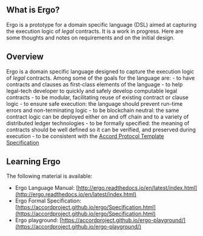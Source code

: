 ## What is Ergo?

Ergo is a prototype for a domain specific language (DSL) aimed at
capturing the execution logic of *legal* contracts. It is a work in
progress. Here are some thoughts and notes on requirements and on the
initial design.

## Overview

Ergo is a domain specific language designed to capture the execution
logic of *legal* contracts. Among some of the goals for the language
are: - to have contracts and clauses as first-class elements of the
language - to help legal-tech developer to quickly and safely develop
computable legal contracts - to be modular, facilitating reuse of
existing contract or clause logic - to ensure safe execution: the
language should prevent run-time errors and non-terminating logic - to
be blockchain neutral: the same contract logic can be deployed either on
and off chain and to a variety of distributed ledger technologies - to
be formally specified: the meaning of contracts should be well defined
so it can be verified, and preserved during execution - to be consistent
with the [Accord Protocol Template
Specification](https://docs.google.com/document/d/1UacA_r2KGcBA2D4voDgGE8jqid-Uh4Dt09AE-shBKR0)

## Learning Ergo

The following material is available:

- Ergo Language Manual: [http://ergo.readthedocs.io/en/latest/index.html](http://ergo.readthedocs.io/en/latest/index.html)
- Ergo Formal Specification: [https://accordproject.github.io/ergo/Specification.html](https://accordproject.github.io/ergo/Specification.html)
- Ergo playground: [https://accordproject.github.io/ergo-playground/](https://accordproject.github.io/ergo-playground/)

